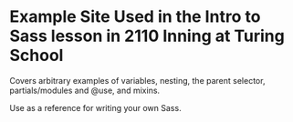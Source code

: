 # Example Site Used in the Intro to Sass lesson in 2110 Inning at Turing School

Covers arbitrary examples of variables, nesting, the parent selector, partials/modules and @use, and mixins. 

Use as a reference for writing your own Sass. 